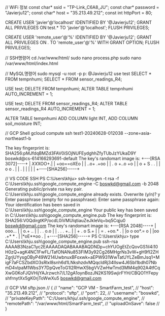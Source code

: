 // WiFi 정보
const char* ssid = "TP-Link_C6A8_JU";
const char* password = "Javierju12";
const char* host = "35.213.49.212";
const int httpPort = 80;

CREATE USER 'javier'@'localhost' IDENTIFIED BY '@Javierju12';
GRANT ALL PRIVILEGES ON test.* TO 'javier'@'localhost';
FLUSH PRIVILEGES;

CREATE USER 'remote_user'@'%' IDENTIFIED BY '@Javierju12';
GRANT ALL PRIVILEGES ON *.* TO 'remote_user'@'%' WITH GRANT OPTION;
FLUSH PRIVILEGES;


// SSH명령어
cd /var/www/html/
sudo nano process.php
sudo nano /var/www/html/index.html

//  MySQL명령어
sudo mysql -u root -p     p: @Javierju12
use test
SELECT * FROM tempnhumi;
SELECT * FROM sensor_readings_R4;

USE test;
DELETE FROM tempnhumi;
ALTER TABLE tempnhumi AUTO_INCREMENT = 1;

USE test;
DELETE FROM sensor_readings_R4;
ALTER TABLE sensor_readings_R4 AUTO_INCREMENT = 1;

ALTER TABLE tempnhumi
ADD COLUMN light INT,
ADD COLUMN soil_moisture INT;


//  GCP Shell
gcloud compute ssh test1-20240628-012038 --zone=asia-northeast1-b

The key fingerprint is:
SHA256:pMJfdqBMZd3FAV0iSOjNUFEydghhZfyTUbJzYUkaD9Y boswkd@cs-614166293691-default
The key's randomart image is:
+---[RSA 3072]----+
|        *XX*XOO+.|
|       +oo==oXEo |
|      ..o+ .+oo  |
|   . o +..o +o   |
|    o + S .  .   |
|     o o .       |
|      .          |
|                 |
|                 |
+----[SHA256]-----+

//  VS CODE SSH
PS C:\Users\khju> ssh-keygen -t rsa -f C:\Users\khju\.ssh\google_compute_engine -C boswkd@gmail.com -b 2048
Generating public/private rsa key pair.
C:\Users\khju\.ssh\google_compute_engine already exists.
Overwrite (y/n)? y
Enter passphrase (empty for no passphrase):
Enter same passphrase again:
Your identification has been saved in C:\Users\khju\.ssh\google_compute_engine
Your public key has been saved in C:\Users\khju\.ssh\google_compute_engine.pub
The key fingerprint is:
SHA256:V0QdirgtKP/ocdL0iVMUlqtiauZeJkIeVq+bq5Cqju0 boswkd@gmail.com
The key's randomart image is:
+---[RSA 2048]----+
|          ooo... |
|         o.+ ..  |
|    .   . o.o    |
|   . . . +..     |
|  + . o S.+      |
| = . +oo.* .     |
|o o oo*.= o      |
|oo .+* * .       |
|*oE**oo .        |
+----[SHA256]-----+
PS C:\Users\khju> type C:\Users\khju\.ssh\google_compute_engine.pub
ssh-rsa AAAAB3NzaC1yc2EAAAADAQABAAABAQDNDp+chYUOgEtZcQovGS1iI4i10H0zQ+agK4NC1FwFL/TafONANu853FIM3y92Cg26MHgrNs3vW+gH9fI2ZHZgrjUYysgOByP49W214UwbnuxBFoxwk+aEPW931WwTatUYLZeBmJsq1+MigF7aFCSZbdXO3sRlxI8snh6d1LNkshzdvMQqcIdRj34IIsw4J6SbI1bdh07NbmD4vIpaM1Wbs3Y7DpQveToG1l2RHwX5bgVVZwHwTmd3MM4q902A4tfCqXwG0KoFJQVHijYAJrzwch7/L12gA1oynBozJN2KS19SwjirFYH/CBQO1YFepyshfrnytXx5gK0rjToWwXu5 boswkd@gmail.com

// GCP VM sftp.json
// {
//     "name": "GCP VM - SmartFarm_test",
//     "host": "35.213.49.212",
//     "protocol": "sftp",
//     "port": 22,
//     "username": "boswkd",
//     "privateKeyPath": "C:/Users/khju/.ssh/google_compute_engine",
//     "remotePath": "/var/www/html/SmartFarm_test",
//     "uploadOnSave": false
// }